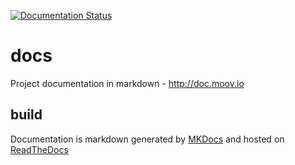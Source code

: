 [![Documentation Status](https://readthedocs.org/projects/moov/badge/?version=latest)](http://moov.readthedocs.io/en/latest/?badge=latest)

# docs
Project documentation in markdown - http://doc.moov.io

## build
Documentation is markdown generated by [MKDocs](http://www.mkdocs.org/) and hosted on [ReadTheDocs](https://docs.readthedocs.io)
